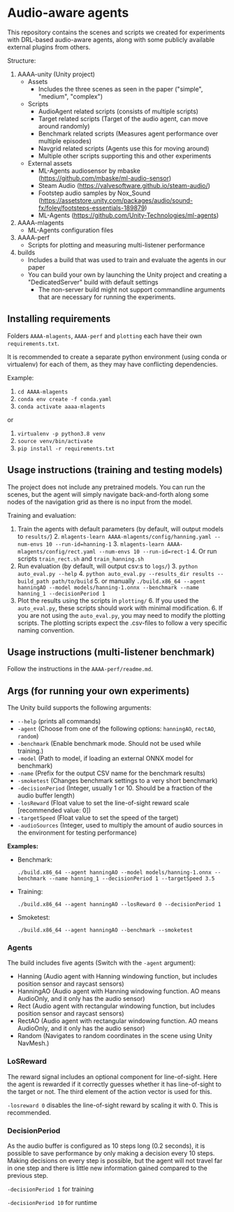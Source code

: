 # Audio-aware agents

This repository contains the scenes and scripts we created for experiments with DRL-based audio-aware agents, 
along with some publicly available external plugins from others.

Structure:
1. AAAA-unity (Unity project)
   - Assets
      - Includes the three scenes as seen in the paper ("simple", "medium", "complex")
   - Scripts
      - AudioAgent related scripts (consists of multiple scripts)
      - Target related scripts (Target of the audio agent, can move around randomly)
      - Benchmark related scripts (Measures agent performance over multiple episodes)
      - Navgrid related scripts (Agents use this for moving around)
      - Multiple other scripts supporting this and other experiments
   - External assets
      - ML-Agents audiosensor by mbaske (https://github.com/mbaske/ml-audio-sensor)
      - Steam Audio (https://valvesoftware.github.io/steam-audio/)
      - Footstep audio samples by Nox_Sound (https://assetstore.unity.com/packages/audio/sound-fx/foley/footsteps-essentials-189879)
      - ML-Agents (https://github.com/Unity-Technologies/ml-agents)
1. AAAA-mlagents
   - ML-Agents configuration files
1. AAAA-perf
   - Scripts for plotting and measuring multi-listener performance
1. builds
   - Includes a build that was used to train and evaluate the agents in our paper 
   - You can build your own by launching the Unity project and creating a "DedicatedServer" build with default settings
     - The non-server build might not support commandline arguments that are necessary for running the experiments.

## Installing requirements

Folders ``AAAA-mlagents``, ``AAAA-perf`` and ``plotting`` each have their own `requirements.txt`.

It is recommended to create a separate python environment (using conda or virtualenv) for each of them, 
as they may have conflicting dependencies.

Example:

1. ``cd AAAA-mlagents``
2. ``conda env create -f conda.yaml``
3. ``conda activate aaaa-mlagents``

or

1. ``virtualenv -p python3.8 venv``
2. ``source venv/bin/activate``
3. ``pip install -r requirements.txt``



## Usage instructions (training and testing models)

The project does not include any pretrained models. You can run the scenes, but the agent will simply navigate back-and-forth
along some nodes of the navigation grid as there is no input from the model.

Training and evaluation:

1. Train the agents with default parameters (by default, will output models to `results/`)
   2. `mlagents-learn AAAA-mlagents/config/hanning.yaml --num-envs 10 --run-id=hanning-1`
   3. `mlagents-learn AAAA-mlagents/config/rect.yaml --num-envs 10 --run-id=rect-1`
   4. Or run scripts ``train_rect.sh`` and ``train_hanning.sh``
2. Run evaluation (by default, will output csv:s to `logs/`)
   3. `python auto_eval.py --help`
   4. `python auto_eval.py --results_dir results --build_path path/to/build`
   5. or manually ``./build.x86_64 --agent hanningAO --model models/hanning-1.onnx --benchmark --name hanning_1 --decisionPeriod 1``
5. Plot the results using the scripts in ``plotting/``
   6.  If you used the ``auto_eval.py``, these scripts should work with minimal modification.
   6.  If you are not using the ``auto_eval.py``, you may need to modify the plotting scripts.
      The plotting scripts expect the .csv-files to follow a very specific naming convention. 
      

## Usage instructions (multi-listener benchmark)

Follow the instructions in the ``AAAA-perf/readme.md``.

## Args (for running your own experiments)

The Unity build supports the following arguments:

- `--help` (prints all commands)
- `-agent` (Choose from one of the following options: `hanningAO`, `rectAO`, `random`)
- `-benchmark` (Enable benchmark mode. Should not be used while training.)
- `-model` (Path to model, if loading an external ONNX model for benchmark)
- `-name` (Prefix for the output CSV name for the benchmark results)
- `-smoketest` (Changes benchmark settings to a very short benchmark)
- `-decisionPeriod` (Integer, usually 1 or 10. Should be a fraction of the audio buffer length)
- `-losReward` (Float value to set the line-of-sight reward scale [recommended value: 0])
- `-targetSpeed` (Float value to set the speed of the target)
- `-audioSources` (Integer, used to multiply the amount of audio sources in the environment for testing performance)

**Examples:**

- Benchmark:
  ```shell
  ./build.x86_64 --agent hanningAO --model models/hanning-1.onnx --benchmark --name hanning_1 --decisionPeriod 1 --targetSpeed 3.5
  ```

- Training:
  ```shell
  ./build.x86_64 --agent hanningAO --losReward 0 --decisionPeriod 1
  ```

- Smoketest:
  ```shell
  ./build.x86_64 --agent hanningAO --benchmark --smoketest
  ```

### Agents

The build includes five agents (Switch with the `-agent` argument):

- Hanning (Audio agent with Hanning windowing function, but includes position sensor and raycast sensors)
- HanningAO (Audio agent with Hanning windowing function. AO means AudioOnly, and it only has the audio sensor)
- Rect (Audio agent with rectangular windowing function, but includes position sensor and raycast sensors)
- RectAO (Audio agent with rectangular windowing function. AO means AudioOnly, and it only has the audio sensor)
- Random  (Navigates to random coordinates in the scene using Unity NavMesh.)

### LoSReward

The reward signal includes an optional component for line-of-sight. Here the agent is rewarded if it correctly
guesses whether it has line-of-sight to the target or not. The third element of the action vector is used for this.

`-losreward 0` disables the line-of-sight reward by scaling it with 0. This is recommended.

### DecisionPeriod

As the audio buffer is configured as 10 steps long (0.2 seconds), it is possible to save performance by only making a decision
every 10 steps. Making decisions on every step is possible, but the agent will not travel far in one step and
there is little new information gained compared to the previous step.

`-decisionPeriod 1` for training

`-decisionPeriod 10` for runtime



